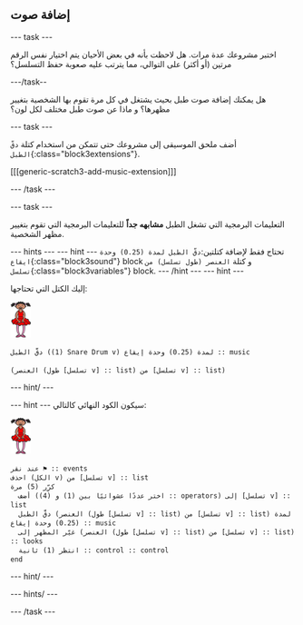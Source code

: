 ## إضافة صوت

\--- task \---

اختبر مشروعك عدة مرات. هل لاحظت بأنه في بعض الأحيان يتم اختيار نفس الرقم مرتين (أو أكثر) على التوالي، مما يترتب عليه صعوبة حفظ التسلسل؟

\---/task--

هل يمكنك إضافة صوت طبل بحيث يشتغل في كل مرة تقوم بها الشخصية بتغيير مظهرها؟ و ماذا عن صوت طبل مختلف لكل لون؟

\--- task \---

أضف ملحق الموسيقى إلى مشروعك حتى تتمكن من استخدام كتلة `دقّ الطبل`{:class="block3extensions"}.

[[[generic-scratch3-add-music-extension]]]

\--- /task \---

\--- task \---

التعليمات البرمجية التي تشغل الطبل **مشابهه جداً** للتعليمات البرمجية التي تقوم بتغيير مظهر الشخصية.

\--- hints \--- \--- hint \--- تحتاج فقط لإضافة كتلتين:`دقّ الطبل لمدة (0.25) وحدة ايقاع`{:class="block3sound"} block و كتلة `العنصر (طول تسلسل) من تسلسل`{:class="block3variables"} block. \--- /hint \--- \--- hint \---

إليك الكتل التي تحتاجها:

![راقصة البالية](images/ballerina.png)

```blocks3
دقَّ الطبل ((1) Snare Drum v) لمدة (0.25) وحدة إيقاع :: music

(العنصر (طول [تسلسل v] :: list) من [تسلسل v] :: list)
```

\--- hint/ \---

\--- hint \--- سيكون الكود النهائي كالتالي:

![راقصة البالية](images/ballerina.png)

```blocks3
عند نقر ⚑ :: events
احذف (الكل v) من [تسلسل v] :: list
كرِّر (5) مرة 
  أضف (اختر عددًا عشوائيًا بين (1) و (4) :: operators) إلى [تسلسل v] :: list
  دقَّ الطبل (العنصر (طول [تسلسل v] :: list) من [تسلسل v] :: list) لمدة (0.25) وحدة إيقاع :: music
  غيّر المظهر إلى (العنصر (طول [تسلسل v] :: list) من [تسلسل v] :: list) :: looks
  انتظر (1) ثانية :: control :: control
end
```

\--- hint/ \---

\--- hints/ \---

\--- /task \---